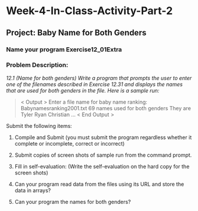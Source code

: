 # Week-4-In-Class-Activity-Part-2


## Project: Baby Name for Both Genders


### Name your program Exercise12_01Extra

### Problem Description:
*12.1 (Name for both genders) Write a program that prompts the user to enter one of the filenames described in Exercise 12.31 and displays the names that are used for both genders in the file. Here is a sample run:*

> < Output >
Enter a file name for baby name ranking: Babynamesranking2001.txt <Enter icon>
69 names used for both genders 
They are Tyler Ryan Christian ...
< End Output >

Submit the following items:

1. Compile and Submit (you must submit the program regardless whether it complete or incomplete, correct or incorrect) 

2. Submit copies of screen shots of sample run from the command prompt.

3. Fill in self-evaluation:  (Write the self-evaluation on the hard copy for the screen shots)

1.	Can your program read data from the files using its URL and store the data in arrays?
2.	Can your program the names for both genders?

